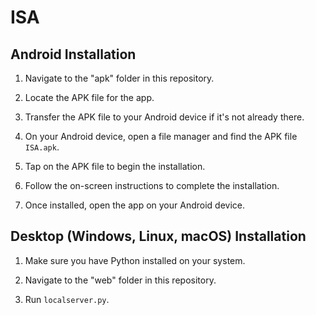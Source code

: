 # ISA



## Android Installation

1. Navigate to the "apk" folder in this repository.

2. Locate the APK file for the app.

3. Transfer the APK file to your Android device if it's not already there.

4. On your Android device, open a file manager and find the APK file `ISA.apk`.

5. Tap on the APK file to begin the installation.

6. Follow the on-screen instructions to complete the installation.

7. Once installed, open the app on your Android device.

## Desktop (Windows, Linux, macOS) Installation

1. Make sure you have Python installed on your system.

2. Navigate to the "web" folder in this repository.

3. Run `localserver.py`.

